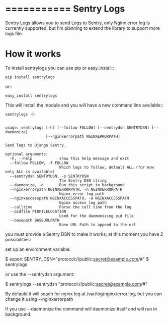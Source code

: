 ===========
Sentry Logs
===========

Sentry Logs allows you to send Logs to Sentry, only Nginx error log is currently supported,
but I'm planning to extend the library to support more logs file.


How it works
============

To install sentrylogs you can use pip or easy_install::

    pip install sentrylogs

or::

    easy_install sentrylogs

This will install the module and you will have a new command line available::

    sentrylogs -h


    usage: sentrylogs [-h] [--follow FOLLOW] [--sentrydsn SENTRYDSN] [--daemonize]
                      [--nginxerrorpath NGINXERRORPATH]

    Send logs to Django Sentry.

    optional arguments:
      -h, --help            show this help message and exit
      --follow FOLLOW, -f FOLLOW
                            Which logs to follow, default ALL (for now only ALL is available)
      --sentrydsn SENTRYDSN, -s SENTRYDSN
                            The Sentry DSN string
      --daemonize, -d       Run this script in background
      --nginxerrorpath NGINXERRORPATH, -n NGINXERRORPATH
                            Nginx error log path
      --nginxaccesspath NGINXACCESSPATH, -a NGINXACCESSPATH
                            Nginx access log path
      --calltime            Parse the call time from the log
      --pidfile PIDFILELOCATION
                            Used for the daemonizing pid file
      --basepath BASEURLPATH
                            Base URL Path to append to the url

you must provide a Sentry DSN to make it works; at this moment you have 2 possibilities:

set up an environment variable:

$ export SENTRY_DSN="protocol://public:secret@example.com/#"
$ sentrylogs

or use the --sentrydsn argument:

$ sentrylogs --sentrydsn "protocol://public:secret@example.com/#"

By defauld it will seach for nginx log at /var/log/nginx/error.log, but you can change it using --nginxerrorpath

If you use --daemonize the command will daemonize itself and will run in background.






